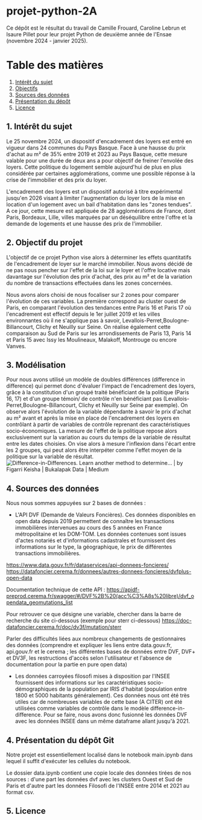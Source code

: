 # projet-python-2A

Ce dépôt est le résultat du travail de Camille Frouard, Caroline Lebrun et Isaure Pillet pour leur projet Python de deuxième année de l'Ensae (novembre 2024 - janvier 2025).


# Table des matières
1. [Intérêt du sujet](#interet)
2. [Objectifs](#objectifs)
3. [Sources des données](#sources)
4. [Présentation du dépôt](#pres)
5. [Licence](#licence)



## 1. Intérêt du sujet <a name="interet">
Le 25 novembre 2024, un dispositif d'encadrement des loyers est entré en vigueur dans 24 communes du Pays Basque. Face à une hausse du prix d'achat au m² de 35% entre 2019 et 2023 au Pays Basque, cette mesure valable pour une durée de deux ans a pour objectif de freiner l'envolée des loyers. Cette politique du logement semble aujourd'hui de plus en plus considérée par certaines agglomérations, comme une possible réponse à la crise de l'immobilier et des prix du loyer. 

L'encadrement des loyers est un dispositif autorisé à titre expérimental jusqu'en 2026 visant à limiter l'augmentation du loyer lors de la mise en location d'un logement avec un bail d'habitation dans les "zones tendues". A ce jour, cette mesure est appliquée de 28 agglomérations de France, dont Paris, Bordeaux, Lille, villes marquées par un déséquilibre entre l'offre et la demande de logements et une hausse des prix de l'immobilier.

## 2. Objectif du projet <a name="objectif">
L'objectif de ce projet Python vise alors à déterminer les effets quantitatifs de l'encadrement de loyer sur le marché immobilier. Nous avons décidé de ne pas nous pencher sur l'effet de la loi sur le loyer et l'offre locative mais davantage sur l'évolution des prix d'achat, des prix au m² et de la variation du nombre de transactions effectuées dans les zones concernées.

Nous avons alors choisi de nous focaliser sur 2 zones pour comparer l'évolution de ces variables. La première correspond au cluster ouest de Paris,  en comparant l'évolution des tendances entre Paris 16 et Paris 17 où l'encadrement est effectif depuis le 1er juillet 2019 et les villes environnantes où il ne s'applique pas à savoir, Levallois-Perret,Boulogne-Billancourt, Clichy et Neuilly sur Seine. On réalise également cette comparaison  au Sud de Paris sur les arrondissements de Paris 13, Paris 14 et Paris 15 avec  Issy les Moulineaux, Malakoff, Montrouge ou encore Vanves.

## 3. Modélisation  <a name="modélisation">

Pour  nous avons utilisé un modèle de doubles  différences (difference in difference) qui permet donc d'évaluer l'impact de l'encadrement des loyers, grâce à la constitution d'un groupé traité bénéficiant de la politique (Paris 16, 17) et d'un groupe témoin/ de contrôle n'en bénéficiant pas (Levallois-Perret,Boulogne-Billancourt, Clichy et Neuilly sur Seine par exemple). On observe alors l'évolution de la variable dépendante à savoir le prix d'achat au m² avant et après la mise en place de l'encadrement des loyers en contrôlant à partir de variables de contrôle reprenant des caractéristiques socio-économiques. La mesure de l'effet de la politique repose alors exclusivement sur la variation au cours du temps de la variable de résultat entre les dates choisies.
On vise alors à mesure l'inflexion dans l'écart entre les 2 groupes, qui peut alors être interpéter comme l'effet moyen de la politique sur la variable de résultat.
<img src="https://miro.medium.com/v2/resize:fit:1400/1*4e97BPvG0PTnWckdMw08-w.png" alt="Difference-in-Differences. Learn another method to determine… | by Figarri  Keisha | Bukalapak Data | Medium"/>

## 4. Sources des données <a name="sources">

Nous nous sommes appuyées sur 2 bases de données : 
- L'API DVF (Demande de Valeurs Foncières).
    Ces données disponibles en open data depuis 2019 permettent de connaître les transactions immobilières intervenues au cours des 5 années en France métropolitaine et les DOM-TOM. Les données contenues sont issues d'actes notariés et d'informations cadastrales et fournissent des informations sur le type, la géographique, le prix de différentes transactions immobilières.

https://www.data.gouv.fr/fr/dataservices/api-donnees-foncieres/
https://datafoncier.cerema.fr/donnees/autres-donnees-foncieres/dvfplus-open-data

Documentation technique de cette API : 
https://apidf-preprod.cerema.fr/swagger/#/DVF%2B%20(acc%C3%A8s%20libre)/dvf_opendata_geomutations_list


Pour retrouver ce que désigne une variable, chercher dans la barre de recherche du site ci-dessous (exemple pour sterr ci-dessous)
https://doc-datafoncier.cerema.fr/doc/dv3f/mutation/sterr

Parler des difficultés liées aux nombreux changements de gestionnaires des données (comprendre et expliquer les liens entre data.gouv.fr, api.gouv.fr et le cerema ; les différentes bases de données entre DVF, DVF+ et DV3F, les restructions d'accès selon l'utilisateur et l'absence de documentation pour la partie en pure open data)

- Les données carroyées filosofi mises à disposition par l'INSEE fournissent des informations sur les caractéristiques socio-démographiques de la population  par IRIS d'habitat (population entre 1800 et 5000 habitants généralement).
Ces données nous ont été très utiles car de nombreuses variables de cette base (A CITER) ont été utilisées comme variables de contrôle dans le modèle difference-in-difference.
Pour se faire, nous avons donc fusionné  les données DVF avec les données INSEE dans un même dataframe allant jusqu'à 2021.

## 4. Présentation du dépôt Git <a name="presentation">

Notre projet est essentiellement localisé dans le notebook main.ipynb dans lequel il suffit d'exécuter les cellules du notebook.

Le dossier data.ipynb contient une copie locale des données tirées de nos sources : d'une part les données  dvf avec les clusters Ouest et Sud de Paris et d'autre part les données Filosofi de l'INSEE entre 2014 et 2021 au format csv. 

## 5. Licence <a name="licence">


